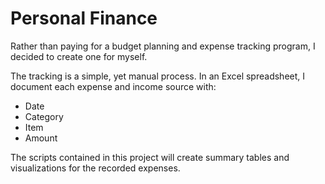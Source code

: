 # Personal Finance

Rather than paying for a budget planning and expense tracking program, I decided to create one for myself.

The tracking is a simple, yet manual process.  In an Excel spreadsheet, I document each expense and income source with:

 - Date
 - Category
 - Item
 - Amount
 
The scripts contained in this project will create summary tables and visualizations for the recorded expenses.
